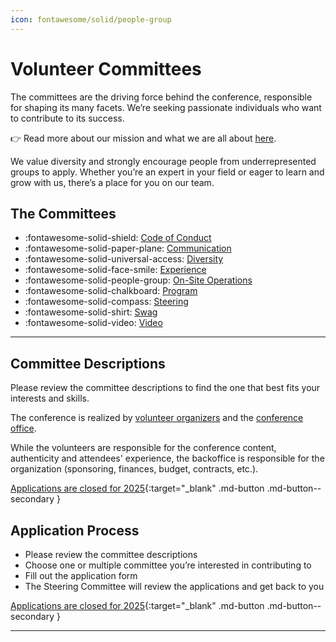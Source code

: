 ```yaml
---
icon: fontawesome/solid/people-group
---
```

# Volunteer Committees

The committees are the driving force behind the conference, responsible for shaping its many facets. We’re seeking
passionate individuals who want to contribute to its success.

👉 Read more about our mission and what we are all about [here](../mission.md).

We value diversity and strongly encourage people from underrepresented groups to apply. Whether you’re an expert in your
field or eager to learn and grow with us, there’s a place for you on our team.

## The Committees

- :fontawesome-solid-shield: [Code of Conduct](code-of-conduct.md)
- :fontawesome-solid-paper-plane: [Communication](communication.md)
- :fontawesome-solid-universal-access: [Diversity](diversity.md)
- :fontawesome-solid-face-smile: [Experience](experience.md)
- :fontawesome-solid-people-group: [On-Site Operations](on-site-ops.md)
- :fontawesome-solid-chalkboard: [Program](program.md)
- :fontawesome-solid-compass: [Steering](steering.md)
- :fontawesome-solid-shirt: [Swag](swag.md)
- :fontawesome-solid-video:  [Video](video.md)

---

## Committee Descriptions

Please review the committee descriptions to find the one that best fits your interests and skills.

The conference is realized by [volunteer organizers](index.md) and the [conference office](../office/index.md).

While the volunteers are responsible for the conference content, authenticity and attendees' experience,
the backoffice is responsible for the organization (sponsoring, finances, budget, contracts, etc.).

[Applications are closed for 2025](#){:target="_blank" .md-button .md-button--secondary }


## Application Process

* Please review the committee descriptions
* Choose one or multiple committee you’re interested in contributing to
* Fill out the application form
* The Steering Committee will review the applications and get back to you

[Applications are closed for 2025](#){:target="_blank" .md-button .md-button--secondary }

---